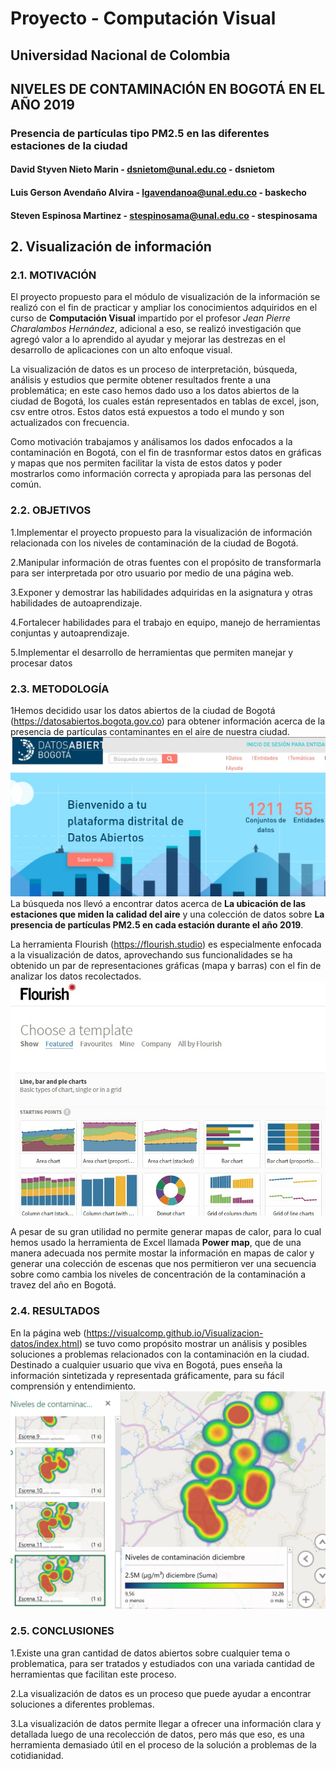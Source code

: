 # Proyecto - Computación Visual
## Universidad Nacional de Colombia

## NIVELES DE CONTAMINACIÓN EN BOGOTÁ EN EL AÑO 2019
### Presencia de partículas tipo PM2.5 en las diferentes estaciones de la ciudad

#### David Styven Nieto Marin - dsnietom@unal.edu.co - dsnietom
#### Luis Gerson Avendaño Alvira - lgavendanoa@unal.edu.co - baskecho
#### Steven Espinosa Martinez - stespinosama@unal.edu.co - stespinosama

## 2. Visualización de información

### 2.1. MOTIVACIÓN
El proyecto propuesto  para el módulo de visualización de la información se realizó con el fin de practicar y ampliar los conocimientos adquiridos en el curso de **Computación Visual** impartido por el profesor *Jean Pierre Charalambos Hernández*, adicional a eso, se realizó investigación que agregó valor a lo aprendido al ayudar y mejorar las destrezas en el desarrollo de aplicaciones con un alto enfoque visual.

La visualización de datos es un proceso de interpretación, búsqueda, análisis y estudios que permite 
obtener resultados frente a una problemática; en este caso hemos dado uso a los datos abiertos de la ciudad de Bogotá, los cuales están representados en tablas de excel, json, csv entre otros. Estos datos está expuestos a todo el mundo y son actualizados con frecuencia.

Como motivación trabajamos y análisamos los dados enfocados a la contaminación en Bogotá, con el fin de trasnformar estos datos en gráficas y mapas que nos permiten facilitar la vista de estos datos y poder mostrarlos como información correcta y apropiada para las personas del común.

### 2.2. OBJETIVOS
1.Implementar el proyecto propuesto para la visualización de información relacionada con los niveles de contaminación de la ciudad de Bogotá. &nbsp;

2.Manipular información de otras fuentes con el propósito de transformarla para ser interpretada por otro usuario por medio de una página web. &nbsp;

3.Exponer y demostrar las habilidades adquiridas en la asignatura y otras habilidades de autoaprendizaje.

4.Fortalecer habilidades para el trabajo en equipo, manejo de herramientas conjuntas y autoaprendizaje.

5.Implementar el desarrollo de herramientas que permiten manejar y procesar datos

### 2.3. METODOLOGÍA

1Hemos decidido usar los datos abiertos de la ciudad de Bogotá (https://datosabiertos.bogota.gov.co) para obtener información acerca de la presencia de partículas contaminantes en el aire de nuestra ciudad.
![Error en imagen](./resources/opendata.jpg)
La búsqueda nos llevó a encontrar datos acerca de **La ubicación de las estaciones que miden la calidad del aire** y una colección de datos sobre **La presencia de partículas PM2.5 en cada estación durante el año 2019**.

La herramienta Flourish (https://flourish.studio) es especialmente enfocada a la visualización de datos, aprovechando sus funcionalidades se ha obtenido un par de representaciones gráficas (mapa y barras) con el fin de analizar los datos recolectados.
![Error en imagen](./resources/flourish.jpg)

A pesar de su gran utilidad no permite generar mapas de calor, para lo cual hemos usado la herramienta de Excel llamada **Power map**, que de una manera adecuada nos permite mostar la información en mapas de calor y generar una colección de escenas que nos permitieron ver una secuencia sobre como cambia los niveles de concentración de la contaminación a travez del año en Bogotá.
### 2.4. RESULTADOS

En la página web (https://visualcomp.github.io/Visualizacion-datos/index.html) se tuvo como propósito mostrar un análisis y posibles soluciones a problemas relacionados con la contaminación en la ciudad. Destinado a cualquier usuario que viva en Bogotá, pues enseña la información sintetizada y representada gráficamente, para su fácil comprensión y entendimiento.
![Error en imagen](./resources/powermap.jpg)
### 2.5. CONCLUSIONES
1.Existe una gran cantidad de datos abiertos sobre cualquier tema o problematica, para ser tratados y estudiados con una variada cantidad de herramientas que facilitan este proceso. &nbsp;

2.La visualización de datos es un proceso que puede ayudar a encontrar soluciones a diferentes problemas.

3.La visualización de datos permite llegar a ofrecer una información clara y detallada luego de una recolección de datos, pero más que eso, es una herramienta demasiado útil en el proceso de la solución a problemas de la cotidianidad.
